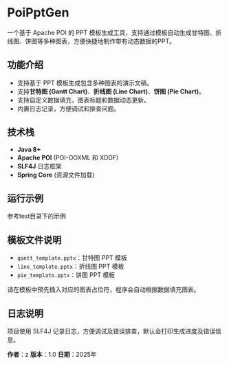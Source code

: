 # PoiPptGen

一个基于 Apache POI 的 PPT 模板生成工具，支持通过模板自动生成甘特图、折线图、饼图等多种图表，方便快捷地制作带有动态数据的PPT。

## 功能介绍

  * 支持基于 PPT 模板生成包含多种图表的演示文稿。
  * 支持**甘特图 (Gantt Chart)**、**折线图 (Line Chart)**、**饼图 (Pie Chart)**。
  * 支持自定义数据填充，图表标题和数据动态更新。
  * 内置日志记录，方便调试和排查问题。

## 技术栈

  * **Java 8+**
  * **Apache POI** (POI-OOXML 和 XDDF)
  * **SLF4J** 日志框架
  * **Spring Core** (资源文件加载)

## 运行示例

参考test目录下的示例

## 模板文件说明

  * `gantt_template.pptx`：甘特图 PPT 模板
  * `line_template.pptx`：折线图 PPT 模板
  * `pie_template.pptx`：饼图 PPT 模板

请在模板中预先插入对应的图表占位符，程序会自动根据数据填充图表。

## 日志说明

项目使用 SLF4J 记录日志，方便调试及错误排查，默认会打印生成进度及错误信息。

**作者**：z
**版本**：1.0
**日期**：2025年
